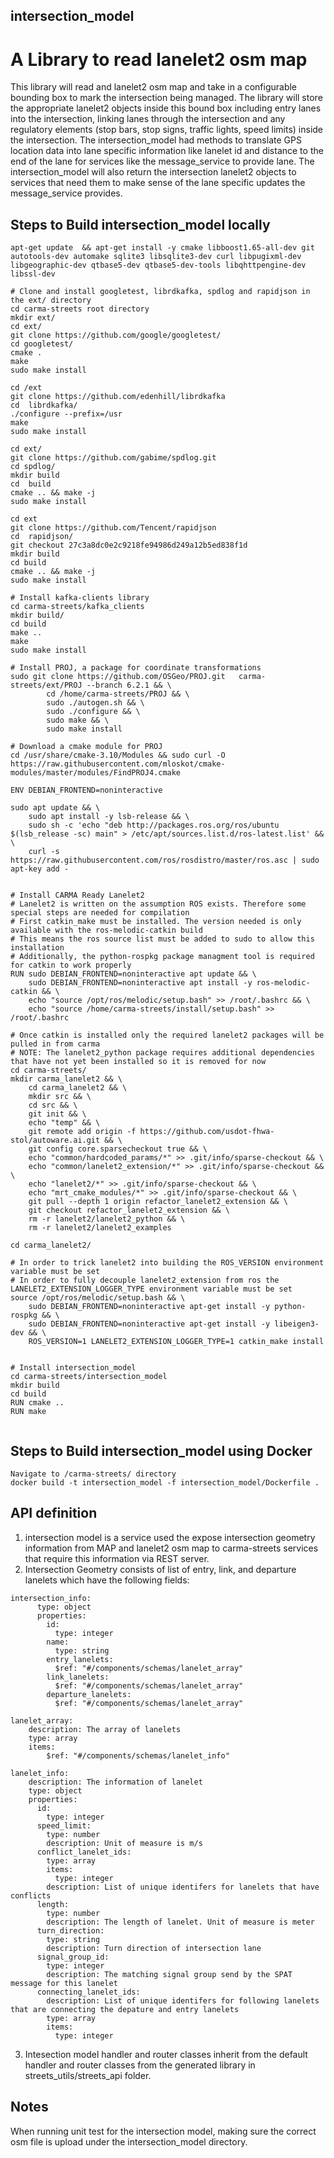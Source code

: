 ## intersection_model
# A Library to read lanelet2 osm map
This library will read and lanelet2 osm map and take in a configurable bounding box to mark the intersection being managed. The library will store the appropriate lanelet2 objects inside this bound box including entry lanes into the intersection, linking lanes through the intersection and any regulatory elements (stop bars, stop signs, traffic lights, speed limits) inside the intersection. The intersection_model had methods to translate GPS location data into lane specific information like lanelet id and distance to the end of the lane for services like the message_service to provide lane. The intersection_model will also return the intersection lanelet2 objects to services that need them to make sense of the lane specific updates the message_service provides.


## Steps to Build intersection_model locally

```
apt-get update  && apt-get install -y cmake libboost1.65-all-dev git autotools-dev automake sqlite3 libsqlite3-dev curl libpugixml-dev libgeographic-dev qtbase5-dev qtbase5-dev-tools libqhttpengine-dev libssl-dev

# Clone and install googletest, librdkafka, spdlog and rapidjson in the ext/ directory
cd carma-streets root directory
mkdir ext/
cd ext/
git clone https://github.com/google/googletest/
cd googletest/
cmake .
make
sudo make install

cd /ext
git clone https://github.com/edenhill/librdkafka
cd  librdkafka/
./configure --prefix=/usr
make
sudo make install

cd ext/
git clone https://github.com/gabime/spdlog.git
cd spdlog/
mkdir build
cd  build
cmake .. && make -j
sudo make install

cd ext
git clone https://github.com/Tencent/rapidjson
cd  rapidjson/
git checkout 27c3a8dc0e2c9218fe94986d249a12b5ed838f1d
mkdir build
cd build
cmake .. && make -j
sudo make install

# Install kafka-clients library
cd carma-streets/kafka_clients
mkdir build/
cd build
make ..
make
sudo make install

# Install PROJ, a package for coordinate transformations
sudo git clone https://github.com/OSGeo/PROJ.git   carma-streets/ext/PROJ --branch 6.2.1 && \
        cd /home/carma-streets/PROJ && \
        sudo ./autogen.sh && \
        sudo ./configure && \
        sudo make && \
        sudo make install

# Download a cmake module for PROJ
cd /usr/share/cmake-3.10/Modules && sudo curl -O https://raw.githubusercontent.com/mloskot/cmake-modules/master/modules/FindPROJ4.cmake

ENV DEBIAN_FRONTEND=noninteractive

sudo apt update && \
    sudo apt install -y lsb-release && \
    sudo sh -c 'echo "deb http://packages.ros.org/ros/ubuntu $(lsb_release -sc) main" > /etc/apt/sources.list.d/ros-latest.list' && \
    curl -s https://raw.githubusercontent.com/ros/rosdistro/master/ros.asc | sudo apt-key add -


# Install CARMA Ready Lanelet2
# Lanelet2 is written on the assumption ROS exists. Therefore some special steps are needed for compilation
# First catkin_make must be installed. The version needed is only available with the ros-melodic-catkin build
# This means the ros source list must be added to sudo to allow this installation
# Additionally, the python-rospkg package managment tool is required for catkin to work properly
RUN sudo DEBIAN_FRONTEND=noninteractive apt update && \
    sudo DEBIAN_FRONTEND=noninteractive apt install -y ros-melodic-catkin && \
    echo "source /opt/ros/melodic/setup.bash" >> /root/.bashrc && \
    echo "source /home/carma-streets/install/setup.bash" >> /root/.bashrc

# Once catkin is installed only the required lanelet2 packages will be pulled in from carma
# NOTE: The lanelet2_python package requires additional dependencies that have not yet been installed so it is removed for now
cd carma-streets/
mkdir carma_lanelet2 && \
    cd carma_lanelet2 && \
    mkdir src && \
    cd src && \
    git init && \
    echo "temp" && \
    git remote add origin -f https://github.com/usdot-fhwa-stol/autoware.ai.git && \
    git config core.sparsecheckout true && \
    echo "common/hardcoded_params/*" >> .git/info/sparse-checkout && \
    echo "common/lanelet2_extension/*" >> .git/info/sparse-checkout && \
    echo "lanelet2/*" >> .git/info/sparse-checkout && \
    echo "mrt_cmake_modules/*" >> .git/info/sparse-checkout && \
    git pull --depth 1 origin refactor_lanelet2_extension && \
    git checkout refactor_lanelet2_extension && \
    rm -r lanelet2/lanelet2_python && \
    rm -r lanelet2/lanelet2_examples

cd carma_lanelet2/

# In order to trick lanelet2 into building the ROS_VERSION environment variable must be set
# In order to fully decouple lanelet2_extension from ros the LANELET2_EXTENSION_LOGGER_TYPE environment variable must be set
source /opt/ros/melodic/setup.bash && \
    sudo DEBIAN_FRONTEND=noninteractive apt-get install -y python-rospkg && \
    sudo DEBIAN_FRONTEND=noninteractive apt-get install -y libeigen3-dev && \
    ROS_VERSION=1 LANELET2_EXTENSION_LOGGER_TYPE=1 catkin_make install


# Install intersection_model
cd carma-streets/intersection_model
mkdir build
cd build
RUN cmake ..
RUN make


```
## Steps to Build intersection_model using Docker

```
Navigate to /carma-streets/ directory
docker build -t intersection_model -f intersection_model/Dockerfile .
```
## API definition
1. intersection model is a service used the expose intersection geometry information from MAP and lanelet2 osm map to carma-streets services that require this information via REST server.
2. Intersection Geometry consists of list of entry, link, and departure lanelets which have the following fields:
```
intersection_info:
      type: object
      properties:
        id:
          type: integer
        name:
          type: string
        entry_lanelets:
          $ref: "#/components/schemas/lanelet_array"
        link_lanelets:
          $ref: "#/components/schemas/lanelet_array"
        departure_lanelets:
          $ref: "#/components/schemas/lanelet_array"

lanelet_array:
    description: The array of lanelets
    type: array
    items:
        $ref: "#/components/schemas/lanelet_info"

lanelet_info:
    description: The information of lanelet
    type: object
    properties:
      id:
        type: integer
      speed_limit:
        type: number
        description: Unit of measure is m/s
      conflict_lanelet_ids:
        type: array
        items:
          type: integer
        description: List of unique identifers for lanelets that have conflicts
      length:
        type: number
        description: The length of lanelet. Unit of measure is meter
      turn_direction:
        type: string
        description: Turn direction of intersection lane
      signal_group_id:
        type: integer
        description: The matching signal group send by the SPAT message for this lanelet
      connecting_lanelet_ids:
        description: List of unique identifers for following lanelets that are connecting the depature and entry lanelets
        type: array
        items:
          type: integer
```
3. Intesection model handler and router classes inherit from the default handler and router classes from the generated library in streets_utils/streets_api folder.
## Notes
When running unit test for the intersection model, making sure the correct osm file is upload under the intersection_model directory.
